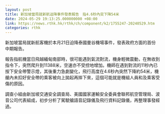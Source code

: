 ```yaml
---
layout: post
title: 新加坡當局就新航迫降事件發表報告　指4.6秒內突下降54米
date: 2024-05-29 19:13:25.000000000 +08:00
link: https://news.rthk.hk/rthk/ch/component/k2/1755247-20240529.htm
categories: rthk
---
```


新加坡當局就新航客機於本月21日迫降泰國曼谷機場事件，發表政府方面的首份中期報告。

報告指航機當日飛越緬甸南部時，很可能遇到氣流對流，機身輕微震動，在無收到指令下，突然爬升到11388米，空速亦不受控地增加。機師在遇到對流的11秒內已按下安全帶警示燈，其後重力急劇變化，飛行高度在4.6秒內突然下降約54米，機艙內未扣好安全帶的乘客被向上拋起再摔下來，這個可能就是機組人員和及乘客受傷的原因。

調查小組由新加坡交通安全調查局、美國國家運輸安全委員會聯邦航空管理局、波音公司代表組成，初步分析了駕駛艙語音記錄儀及飛行資料記錄儀，再整理事發經過。
